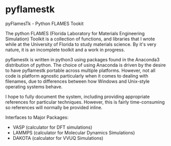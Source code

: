 # pyflamestk
pyFlamesTk - Python FLAMES Tookit

The python FLAMES (Florida Laboratory for Materials Engineering Simulation) Toolkit is a collection of functions, and libraries that I wrote while at the University of Florida to study materials science.  By it's very nature, it is an incomplete toolkit and a work in progress.

pyflamestk is written in python3 using packages found in the Anaconda3 distribution of python.  The choice of using Anaconda is driven by the desire to have pyflamestk portable across multiple platforms.  However, not all code is platform agnostic particularly when it comes to dealing with filenames, due to differences between how Windows and Unix-style operating systems behave.

I hope to fully document the system, including providing appropriate references for particular techniques.  However, this is fairly time-consuming so references will normally be provided inline.

Interfaces to Major Packages:
- VASP (calculator for DFT simulations)
- LAMMPS (calculator for Molecular Dynamics Simulations)
- DAKOTA (calculator for VVUQ Simulations)
